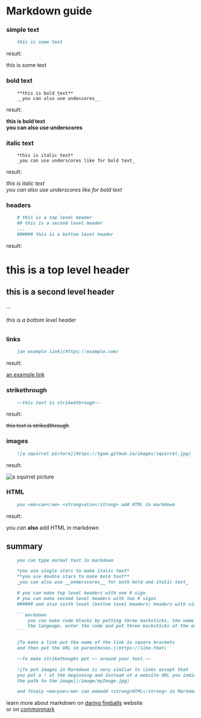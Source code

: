<title>Markdown guide</title>

# Markdown guide

### simple text
```markdown
	this is some text
```

result:

this is some text

### bold text

```
	**this is bold text**
	__you can also use undescores__
```

result:

**this is bold text**     
__you can also use underscores__     

### italic text

```
	*this is italic text*
	_you can use underscores like for bold text_
```

result:

*this is italic text*     
_you can also use underscores like for bold text_     

### headers

```markdown
	# this is a top level header
	## this is a second level header
	...
	###### this is a bottom level header
```

result:

# this is a top level header
## this is a second level header
...
###### this is a bottom level header

### links

```markdown
	[an example link](https://example.com)
```

result:

[an example link](https://example.com)

### strikethrough

```markdown
	~~this text is strikedthrough~~
```

result:

~~this text is strikedthrough~~

### images

```markdown
	![a squirrel picture](https://tgum.github.io/images/squirrel.jpg)
```

result:

![a squirrel picture](https://tgum.github.io/images/squirrel.jpg)

### HTML

```markdown
	you <em>can</em> <strong>also</strong> add HTML in markdown
```

result:

you <em>can</em> <strong>also</strong> add HTML in markdown

## summary

```markdown
	you can type normal text in markdown

	*you use single stars to make italic text*
	**you use double stars to make bold text**
	_you can also use __underscores__ for both bold and italic text_

	# you can make top level headers with one # sign
	# you can make second level headers with two # signs
	###### and also sixth level (bottom level headers) headers with six hash (#) signs

	```markdown
		you can make code blocks by putting three backsticks, the name of     
		the language, enter the code and put three backsticks at the end
	```

	[To make a link put the name of the link in square brackets     
	and then put the URL in parentheses.](https://like.that)

	~~To make strikethoughs put ~~ around your text.~~

	![To put images in Markdown is very similar to links except that     
	you put a ! at the beginning and instead of a website URL you indicate    
	the path to the image](/image/myImage.jpg)

	and finaly <em>you</em> can embedd <strong>HTML</strong> in Markdown.
```

learn more about markdown on [daring fireballs](https://daringfireball.net/projects/markdown/) website     
or on [commonmark](https://commonmark.org/)
